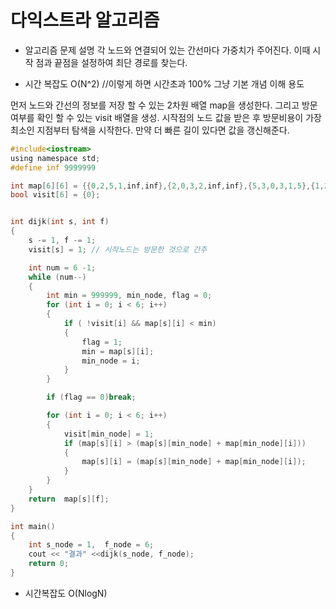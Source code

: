 # 다익스트라 알고리즘

- 알고리즘 문제 설명
각 노드와 연결되어 있는 간선마다 가중치가 주어진다. 이때 시작 점과 끝점을 설정하여 최단 경로를 찾는다. 

- 시간 복잡도 O(N^2) //이렇게 하면 시간초과 100% 그냥 기본 개념 이해 용도

먼저 노드와 간선의 정보를 저장 할 수 있는 2차원 배열 map을 생성한다. 그리고 방문 여부를 확인 할 수 있는 visit 배열을 생성. 시작점의 노드 값을 받은 후 방문비용이 가장 최소인 지점부터 탐색을 시작한다. 만약 더 빠른 길이 있다면 값을 갱신해준다.

```C
#include<iostream>
using namespace std;
#define inf 9999999

int map[6][6] = {{0,2,5,1,inf,inf},{2,0,3,2,inf,inf},{5,3,0,3,1,5},{1,2,3,0,1,inf},{inf,inf,1,1,0,2},{inf,inf,5,inf,2,0}};
bool visit[6] = {0};


int dijk(int s, int f)
{
	s -= 1, f -= 1;
	visit[s] = 1; // 시작노드는 방문한 것으로 간주

	int num = 6 -1;
	while (num--)
	{
		int min = 999999, min_node, flag = 0;
		for (int i = 0; i < 6; i++)
		{
			if ( !visit[i] && map[s][i] < min)
			{
				flag = 1;
				min = map[s][i];
				min_node = i;
			}
		}

		if (flag == 0)break;

		for (int i = 0; i < 6; i++)
		{
			visit[min_node] = 1;
			if (map[s][i] > (map[s][min_node] + map[min_node][i]))
			{
				map[s][i] = (map[s][min_node] + map[min_node][i]);
			}
		}
	}
	return  map[s][f];
}

int main()
{
	int s_node = 1,  f_node = 6;
	cout << "결과" <<dijk(s_node, f_node);
	return 0;
}
```


- 시간복잡도 O(NlogN)